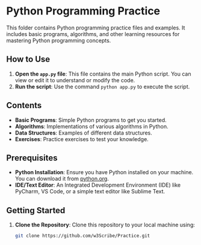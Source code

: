 # Python Programming Practice

This folder contains Python programming practice files and examples. It includes basic programs, algorithms, and other learning resources for mastering Python programming concepts.

## How to Use

1. **Open the `app.py` file**: This file contains the main Python script. You can view or edit it to understand or modify the code.
2. **Run the script**: Use the command `python app.py` to execute the script.

## Contents

- **Basic Programs**: Simple Python programs to get you started.
- **Algorithms**: Implementations of various algorithms in Python.
- **Data Structures**: Examples of different data structures.
- **Exercises**: Practice exercises to test your knowledge.

## Prerequisites

- **Python Installation**: Ensure you have Python installed on your machine. You can download it from [python.org](https://www.python.org/).
- **IDE/Text Editor**: An Integrated Development Environment (IDE) like PyCharm, VS Code, or a simple text editor like Sublime Text.

## Getting Started

1. **Clone the Repository**: Clone this repository to your local machine using:
   ```bash
   git clone https://github.com/w3Scribe/Practice.git
